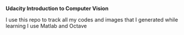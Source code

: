 **Udacity Introduction to Computer Vision**

I use this repo to track all my codes and images that I generated while learning 
I use Matlab and Octave

